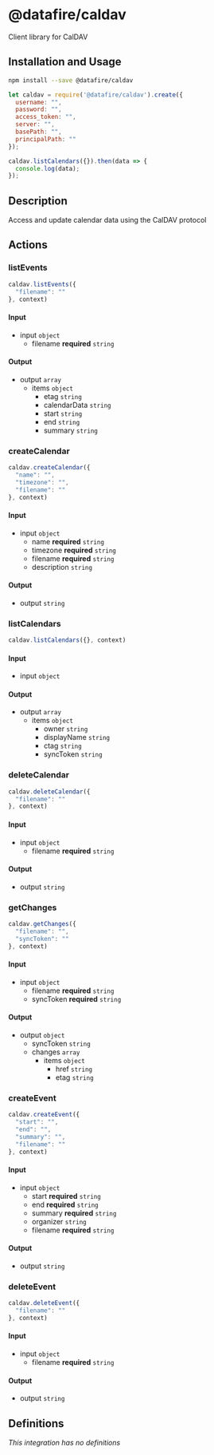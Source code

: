 # @datafire/caldav

Client library for CalDAV

## Installation and Usage
```bash
npm install --save @datafire/caldav
```
```js
let caldav = require('@datafire/caldav').create({
  username: "",
  password: "",
  access_token: "",
  server: "",
  basePath: "",
  principalPath: ""
});

caldav.listCalendars({}).then(data => {
  console.log(data);
});
```

## Description

Access and update calendar data using the CalDAV protocol

## Actions

### listEvents



```js
caldav.listEvents({
  "filename": ""
}, context)
```

#### Input
* input `object`
  * filename **required** `string`

#### Output
* output `array`
  * items `object`
    * etag `string`
    * calendarData `string`
    * start `string`
    * end `string`
    * summary `string`

### createCalendar



```js
caldav.createCalendar({
  "name": "",
  "timezone": "",
  "filename": ""
}, context)
```

#### Input
* input `object`
  * name **required** `string`
  * timezone **required** `string`
  * filename **required** `string`
  * description `string`

#### Output
* output `string`

### listCalendars



```js
caldav.listCalendars({}, context)
```

#### Input
* input `object`

#### Output
* output `array`
  * items `object`
    * owner `string`
    * displayName `string`
    * ctag `string`
    * syncToken `string`

### deleteCalendar



```js
caldav.deleteCalendar({
  "filename": ""
}, context)
```

#### Input
* input `object`
  * filename **required** `string`

#### Output
* output `string`

### getChanges



```js
caldav.getChanges({
  "filename": "",
  "syncToken": ""
}, context)
```

#### Input
* input `object`
  * filename **required** `string`
  * syncToken **required** `string`

#### Output
* output `object`
  * syncToken `string`
  * changes `array`
    * items `object`
      * href `string`
      * etag `string`

### createEvent



```js
caldav.createEvent({
  "start": "",
  "end": "",
  "summary": "",
  "filename": ""
}, context)
```

#### Input
* input `object`
  * start **required** `string`
  * end **required** `string`
  * summary **required** `string`
  * organizer `string`
  * filename **required** `string`

#### Output
* output `string`

### deleteEvent



```js
caldav.deleteEvent({
  "filename": ""
}, context)
```

#### Input
* input `object`
  * filename **required** `string`

#### Output
* output `string`



## Definitions

*This integration has no definitions*
